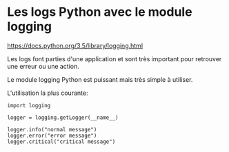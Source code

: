 # Les logs Python avec le module logging

https://docs.python.org/3.5/library/logging.html

Les logs font parties d'une application et sont très important pour retrouver une erreur ou une action.

Le module logging Python est puissant mais très simple à utiliser.

L'utilisation la plus courante:

```
import logging

logger = logging.getLogger(__name__)

logger.info("normal message")
logger.error("error message")
logger.critical("critical message")
```